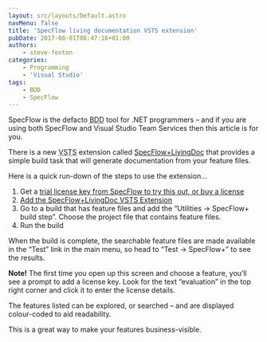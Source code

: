 ```yaml
---
layout: src/layouts/Default.astro
navMenu: false
title: 'SpecFlow living documentation VSTS extension'
pubDate: 2017-08-01T08:47:16+01:00
authors:
    - steve-fenton
categories:
    - Programming
    - 'Visual Studio'
tags:
    - BDD
    - SpecFlow
---
```


SpecFlow is the defacto <abbr title="Behaviour-Driven Development">BDD</abbr> tool for .NET programmers – and if you are using both SpecFlow and Visual Studio Team Services then this article is for you.

There is a new <abbr title="Visual Studio Team Services">VSTS</abbr> extension called [SpecFlow+LivingDoc](https://marketplace.visualstudio.com/items?itemName=techtalk.techtalk-specflow-plus&utm_source=fenton) that provides a simple build task that will generate documentation from your feature files.

Here is a quick run-down of the steps to use the extension…

1. Get a [trial license key from SpecFlow to try this out, or buy a license](http://specflow.org/plus/)
2. [Add the SpecFlow+LivingDoc VSTS Extension](https://marketplace.visualstudio.com/items?itemName=techtalk.techtalk-specflow-plus&utm_source=fenton)
3. Go to a build that has feature files and add the “Utilities -&gt; SpecFlow+ build step”. Choose the project file that contains feature files.
4. Run the build

When the build is complete, the searchable feature files are made available in the “Test” link in the main menu, so head to “Test -&gt; SpecFlow+” to see the results.

**Note!** The first time you open up this screen and choose a feature, you’ll see a prompt to add a license key. Look for the text “evaluation” in the top right corner and click it to enter the license details.

The features listed can be explored, or searched – and are displayed colour-coded to aid readability.

This is a great way to make your features business-visible.